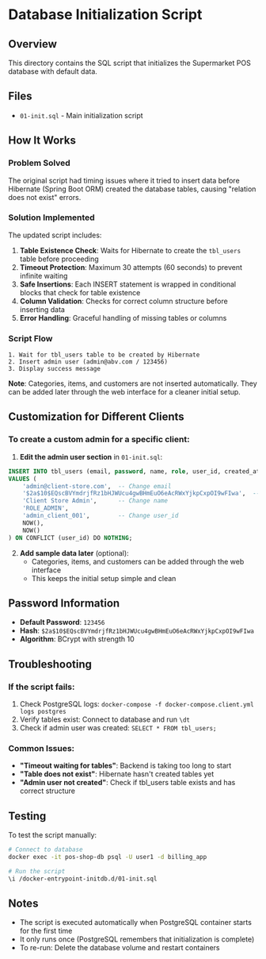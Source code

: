 # Database Initialization Script

## Overview
This directory contains the SQL script that initializes the Supermarket POS database with default data.

## Files
- `01-init.sql` - Main initialization script

## How It Works

### Problem Solved
The original script had timing issues where it tried to insert data before Hibernate (Spring Boot ORM) created the database tables, causing "relation does not exist" errors.

### Solution Implemented
The updated script includes:

1. **Table Existence Check**: Waits for Hibernate to create the `tbl_users` table before proceeding
2. **Timeout Protection**: Maximum 30 attempts (60 seconds) to prevent infinite waiting
3. **Safe Insertions**: Each INSERT statement is wrapped in conditional blocks that check for table existence
4. **Column Validation**: Checks for correct column structure before inserting data
5. **Error Handling**: Graceful handling of missing tables or columns

### Script Flow
```
1. Wait for tbl_users table to be created by Hibernate
2. Insert admin user (admin@abv.com / 123456)
3. Display success message
```

**Note**: Categories, items, and customers are not inserted automatically. They can be added later through the web interface for a cleaner initial setup.

## Customization for Different Clients

### To create a custom admin for a specific client:

1. **Edit the admin user section** in `01-init.sql`:
```sql
INSERT INTO tbl_users (email, password, name, role, user_id, created_at, updated_at) 
VALUES (
    'admin@client-store.com',  -- Change email
    '$2a$10$EQscBVYmdrjfRz1bHJWUcu4gwBHmEuO6eAcRWxYjkpCxpOI9wFIwa',  -- Keep password hash
    'Client Store Admin',      -- Change name
    'ROLE_ADMIN',
    'admin_client_001',        -- Change user_id
    NOW(),
    NOW()
) ON CONFLICT (user_id) DO NOTHING;
```

2. **Add sample data later** (optional):
   - Categories, items, and customers can be added through the web interface
   - This keeps the initial setup simple and clean

## Password Information
- **Default Password**: `123456`
- **Hash**: `$2a$10$EQscBVYmdrjfRz1bHJWUcu4gwBHmEuO6eAcRWxYjkpCxpOI9wFIwa`
- **Algorithm**: BCrypt with strength 10

## Troubleshooting

### If the script fails:
1. Check PostgreSQL logs: `docker-compose -f docker-compose.client.yml logs postgres`
2. Verify tables exist: Connect to database and run `\dt`
3. Check if admin user was created: `SELECT * FROM tbl_users;`

### Common Issues:
- **"Timeout waiting for tables"**: Backend is taking too long to start
- **"Table does not exist"**: Hibernate hasn't created tables yet
- **"Admin user not created"**: Check if tbl_users table exists and has correct structure

## Testing
To test the script manually:
```bash
# Connect to database
docker exec -it pos-shop-db psql -U user1 -d billing_app

# Run the script
\i /docker-entrypoint-initdb.d/01-init.sql
```

## Notes
- The script is executed automatically when PostgreSQL container starts for the first time
- It only runs once (PostgreSQL remembers that initialization is complete)
- To re-run: Delete the database volume and restart containers
